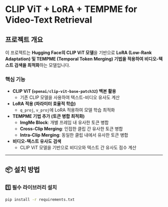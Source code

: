 # CLIP ViT + LoRA + TEMPME for Video-Text Retrieval

## 프로젝트 개요
이 프로젝트는 **Hugging Face의 CLIP ViT 모델**을 기반으로 **LoRA (Low-Rank Adaptation) 및 TEMPME (Temporal Token Merging) 기법을 적용하여 비디오-텍스트 검색을 최적화**하는 모델입니다.

### 핵심 기능
- **CLIP ViT (`openai/clip-vit-base-patch32`) 백본 활용**  
  - 기존 CLIP 모델을 사용하여 텍스트-비디오 유사도 계산  
- **LoRA 적용 (파라미터 효율적 학습)**  
  - `q_proj`, `v_proj`에 LoRA 적용하여 모델 학습 최적화  
- **TEMPME 기법 추가 (토큰 병합 최적화)**  
  - **ImgMe Block**: 개별 프레임 내 유사한 토큰 병합  
  - **Cross-Clip Merging**: 인접한 클립 간 유사한 토큰 병합  
  - **Intra-Clip Merging**: 동일한 클립 내에서 유사한 토큰 병합  
- **비디오-텍스트 유사도 검색**  
  - CLIP ViT 모델을 기반으로 비디오와 텍스트 간 유사도 점수 계산  

---

## 📦 설치 방법

### 1️⃣ 필수 라이브러리 설치
```bash
pip install -r requirements.txt
